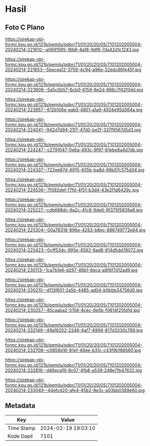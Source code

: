 # Hasil

## Foto C Plano

https://sirekap-obj-formc.kpu.go.id/121b/pemilu/pdpr/71/01/20/20/05/7101202005004-20240214-221610--a0691595-16b8-4af8-9df8-7da42d1c1243.jpg

https://sirekap-obj-formc.kpu.go.id/121b/pemilu/pdpr/71/01/20/20/05/7101202005004-20240214-221653--5becea12-3759-4c94-a96e-32edc86fe45f.jpg

https://sirekap-obj-formc.kpu.go.id/121b/pemilu/pdpr/71/01/20/20/05/7101202005004-20240214-223908--5a5c0b57-6cb0-4159-8e2d-886c7f42f0dd.jpg

https://sirekap-obj-formc.kpu.go.id/121b/pemilu/pdpr/71/01/20/20/05/7101202005004-20240214-223957--612b106e-eab5-4851-a1a9-4924e95d364a.jpg

https://sirekap-obj-formc.kpu.go.id/121b/pemilu/pdpr/71/01/20/20/05/7101202005004-20240214-224041--942d7d94-21f7-47d0-be2f-337f9567d5d3.jpg

https://sirekap-obj-formc.kpu.go.id/121b/pemilu/pdpr/71/01/20/20/05/7101202005004-20240214-224247--c2791047-0e6a-493c-9f97-81ebe8a4d7db.jpg

https://sirekap-obj-formc.kpu.go.id/121b/pemilu/pdpr/71/01/20/20/05/7101202005004-20240214-224337--722ee67d-4915-405b-ba8d-99b07c575d34.jpg

https://sirekap-obj-formc.kpu.go.id/121b/pemilu/pdpr/71/01/20/20/05/7101202005004-20240214-224536--7f092def-f7fd-4f51-b3d4-43e2f1d6429c.jpg

https://sirekap-obj-formc.kpu.go.id/121b/pemilu/pdpr/71/01/20/20/05/7101202005004-20240214-225227--cdb668dc-6a2c-41c8-9de6-9f375f5839a9.jpg

https://sirekap-obj-formc.kpu.go.id/121b/pemilu/pdpr/71/01/20/20/05/7101202005004-20240214-225304--00a78318-896e-4263-b8ec-886749772e64.jpg

https://sirekap-obj-formc.kpu.go.id/121b/pemilu/pdpr/71/01/20/20/05/7101202005004-20240214-225423--0cff53dc-995e-4592-8ad8-814d5dd78072.jpg

https://sirekap-obj-formc.kpu.go.id/121b/pemilu/pdpr/71/01/20/20/05/7101202005004-20240214-230113--1ca7b1e6-d297-46b1-8eca-a8f6f7d12ad9.jpg

https://sirekap-obj-formc.kpu.go.id/121b/pemilu/pdpr/71/01/20/20/05/7101202005004-20240214-230210--d113f651-2a5b-4485-ad04-b0bbb34756d0.jpg

https://sirekap-obj-formc.kpu.go.id/121b/pemilu/pdpr/71/01/20/20/05/7101202005004-20240214-230257--85caaba2-5158-4cec-8e5b-f0614f25fd1d.jpg

https://sirekap-obj-formc.kpu.go.id/121b/pemilu/pdpr/71/01/20/20/05/7101202005004-20240214-232149--49a16202-2248-4af7-8994-817d3330c789.jpg

https://sirekap-obj-formc.kpu.go.id/121b/pemilu/pdpr/71/01/20/20/05/7101202005004-20240214-232708--c0858d16-81ef-46ee-b31c-c43f9b188560.jpg

https://sirekap-obj-formc.kpu.go.id/121b/pemilu/pdpr/71/01/20/20/05/7101202005004-20240214-232816--d46eca19-8c07-4fb8-a538-248e7fb47632.jpg

https://sirekap-obj-formc.kpu.go.id/121b/pemilu/pdpr/71/01/20/20/05/7101202005004-20240214-233049--44efcd20-afe4-45b2-8e3c-a03bb0389e60.jpg


## Metadata

| Key        | Value               |
| ---------- | ------------------- |
| Time Stamp | 2024-02-19 19:03:10 |
| Kode Dapil | 7101                |



